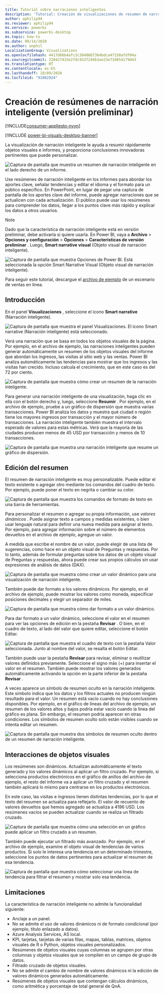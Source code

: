 ```yaml
---
title: Tutorial sobre narraciones inteligentes
description: 'Tutorial: Creación de visualizaciones de resumen de narración inteligente en Power BI'
author: aphilip94
ms.reviewer: aphilip94
ms.service: powerbi
ms.subservice: powerbi-desktop
ms.topic: how-to
ms.date: 09/14/2020
ms.author: anphil
LocalizationGroup: Visualizations
ms.openlocfilehash: 4417d66b4afc3c3848667364bdca47150afdf04a
ms.sourcegitcommit: 220427415e2fdc9337244b1ee23e734854179d43
ms.translationtype: HT
ms.contentlocale: es-ES
ms.lasthandoff: 10/09/2020
ms.locfileid: "91862924"
---
```

# <a name="create-smart-narrative-summaries-preview"></a>Creación de resúmenes de narración inteligente (versión preliminar)

[!INCLUDE[consumer-appliesto-nyyn](../includes/consumer-appliesto-nyyn.md)]    

[!INCLUDE [power-bi-visuals-desktop-banner](../includes/power-bi-visuals-desktop-banner.md)]

La visualización de narración inteligente le ayuda a resumir rápidamente objetos visuales e informes, y proporciona conclusiones innovadoras pertinentes que puede personalizar.

![Captura de pantalla que muestra un resumen de narración inteligente en el lado derecho de un informe.](media/power-bi-visualization-smart-narratives/1.png)

Use resúmenes de narración inteligente en los informes para abordar los aportes clave, señalar tendencias y editar el idioma y el formato para un público específico. En PowerPoint, en lugar de pegar una captura de pantalla de los aportes clave del informe, puede agregar narraciones que se actualicen con cada actualización. El público puede usar los resúmenes para comprender los datos, llegar a los puntos clave más rápido y explicar los datos a otros usuarios.

>[!NOTE]
> Dado que la característica de narración inteligente está en versión preliminar, debe activarla si quiere usarla. En Power BI, vaya a **Archivo** > **Opciones y configuración** > **Opciones** > **Características de versión preliminar** . Luego, **Smart narrative visual** (Objeto visual de narración inteligente).
>
>![Captura de pantalla que muestra Opciones de Power BI. Está seleccionada la opción Smart Narrative Visual (Objeto visual de narración inteligente).](media/power-bi-visualization-smart-narratives/2.png)

Para seguir este tutorial, descargue el [archivo de ejemplo](https://github.com/microsoft/powerbi-desktop-samples/blob/master/Monthly%20Desktop%20Blog%20Samples/2020/2020SU09%20Blog%20Demo%20-%20September.pbix) de un escenario de ventas en línea.

## <a name="get-started"></a>Introducción 

En el panel **Visualizaciones** , seleccione el icono **Smart narrative** (Narración inteligente).

![Captura de pantalla que muestra el panel Visualizaciones. El icono Smart narrative (Narración inteligente) está seleccionado.](media/power-bi-visualization-smart-narratives/3.png)

Verá una narración que se basa en todos los objetos visuales de la página. Por ejemplo, en el archivo de ejemplo, las narraciones inteligentes pueden generar automáticamente un resumen de los objetos visuales del informe que abordan los ingresos, las visitas al sitio web y las ventas. Power BI analiza automáticamente las tendencias para mostrar que los ingresos y las visitas han crecido. Incluso calcula el crecimiento, que en este caso es del 72 por ciento.
 
![Captura de pantalla que muestra cómo crear un resumen de la narración inteligente.](media/power-bi-visualization-smart-narratives/4.gif)
 
Para generar una narración inteligente de una visualización, haga clic en ella con el botón derecho y, luego, seleccione **Resumir** . Por ejemplo, en el archivo de ejemplo, pruebe a un gráfico de dispersión que muestra varias transacciones. Power BI analiza los datos y muestra qué ciudad o región tiene los mayores ingresos por transacción y el mayor número de transacciones. La narración inteligente también muestra el intervalo esperado de valores para estas métricas. Verá que la mayoría de las ciudades producen menos de 45 USD por transacción y menos de 10 transacciones.
 
  
![Captura de pantalla que muestra una narración inteligente que resume un gráfico de dispersión.](media/power-bi-visualization-smart-narratives/5.gif)
 
## <a name="edit-the-summary"></a>Edición del resumen
 
El resumen de narración inteligente es muy personalizable. Puede editar el texto existente o agregar otro mediante los comandos del cuadro de texto. Por ejemplo, puede poner el texto en negrita o cambiar su color.
 
![Captura de pantalla que muestra los comandos de formato de texto en una barra de herramientas.](media/power-bi-visualization-smart-narratives/6.png)
  
Para personalizar el resumen o agregar su propia información, use *valores dinámicos* . Puede asignar texto a campos y medidas existentes, o bien usar lenguaje natural para definir una nueva medida para asignar al texto. Por ejemplo, para agregar información sobre el número de elementos devueltos en el archivo de ejemplo, agregue un valor. 

A medida que escribe el nombre de un valor, puede elegir de una lista de sugerencias, como hace en un objeto visual de Preguntas y respuestas. Por lo tanto, además de formular preguntas sobre los datos de un objeto visual de Preguntas y respuestas, ahora puede crear sus propios cálculos sin usar expresiones de análisis de datos (DAX). 
  
![Captura de pantalla que muestra cómo crear un valor dinámico para una visualización de narración inteligente.](media/power-bi-visualization-smart-narratives/7.gif)
  
También puede dar formato a los valores dinámicos. Por ejemplo, en el archivo de ejemplo, puede mostrar los valores como moneda, especificar posiciones decimales y elegir un separador de miles. 
   
![Captura de pantalla que muestra cómo dar formato a un valor dinámico.](media/power-bi-visualization-smart-narratives/8.gif)
   
Para dar formato a un valor dinámico, seleccione el valor en el resumen para ver las opciones de edición en la pestaña **Revisar** . O bien, en el cuadro de texto, al lado del valor que quiere editar, seleccione el botón Editar. 
   
![Captura de pantalla que muestra el cuadro de texto con la pestaña Valor seleccionada. Junto al nombre del valor, se resalta el botón Editar.](media/power-bi-visualization-smart-narratives/9.png)
   
También puede usar la pestaña **Revisar** para revisar, eliminar o reutilizar valores definidos previamente. Seleccione el signo más (+) para insertar el valor en el resumen. También puede mostrar los valores generados automáticamente activando la opción en la parte inferior de la pestaña **Revisar** .

A veces aparece un símbolo de resumen oculto en la narración inteligente. Este símbolo indica que los datos y los filtros actuales no producen ningún resultado para el valor. Un resumen está vacío cuando no hay conclusiones disponibles. Por ejemplo, en el gráfico de líneas del archivo de ejemplo, un resumen de los valores altos y bajos podría estar vacío cuando la línea del gráfico es plana. Sin embargo, el resumen podría aparecer en otras condiciones. Los símbolos de resumen oculto solo están visibles cuando se intenta editar un resumen.


![Captura de pantalla que muestra dos símbolos de resumen oculto dentro de un resumen de narración inteligente.](media/power-bi-visualization-smart-narratives/10.png)
   
## <a name="visual-interactions"></a>Interacciones de objetos visuales
Los resúmenes son dinámicos. Actualizan automáticamente el texto generado y los valores dinámicos al aplicar un filtro cruzado. Por ejemplo, si selecciona productos electrónicos en el gráfico de anillos del archivo de ejemplo, el resto del informe va a aplicar un filtro cruzado y el resumen también aplicará lo mismo para centrarse en los productos electrónicos.  

En este caso, las visitas e ingresos tienen distintas tendencias, por lo que el texto del resumen se actualiza para reflejarlo. El valor de recuento de valores devueltos que hemos agregado se actualiza a 4196 USD. Los resúmenes vacíos se pueden actualizar cuando se realiza un filtrado cruzado.
   
![Captura de pantalla que muestra cómo una selección en un gráfico puede aplicar un filtro cruzado a un resumen.](media/power-bi-visualization-smart-narratives/11.gif)
   
También puede ejecutar un filtrado más avanzado. Por ejemplo, en el archivo de ejemplo, examine el objeto visual de tendencias de varios productos. Si solo le interesa una tendencia en un determinado trimestre, seleccione los puntos de datos pertinentes para actualizar el resumen de esa tendencia.
   
![Captura de pantalla que muestra cómo seleccionar una línea de tendencia para filtrar el resumen y mostrar solo esa tendencia.](media/power-bi-visualization-smart-narratives/12.gif)
   
## <a name="limitations"></a>Limitaciones

La característica de narración inteligente no admite la funcionalidad siguiente:
- Anclaje a un panel. 
- No se admite el uso de valores dinámicos ni de formato condicional (por ejemplo, título enlazado a datos).
- Azure Analysis Services, AS local.
- KPI, tarjetas, tarjetas de varias filas, mapas, tablas, matrices, objetos visuales de R o Python, objetos visuales personalizados. 
- Resúmenes de objetos visuales cuyas columnas se agrupen por otras columnas y objetos visuales que se compilen en un campo de grupo de datos. 
- Filtrado cruzado de objetos visuales.
- No se admite el cambio de nombre de valores dinámicos ni la edición de valores dinámicos generados automáticamente.
- Resúmenes de objetos visuales que contengan cálculos dinámicos, como aritmética y porcentaje de total general de QnA. 
   

